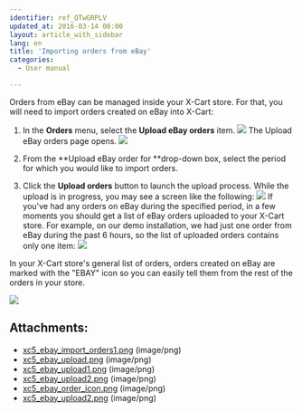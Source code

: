 ```yaml
---
identifier: ref_QTwGRPLV
updated_at: 2016-03-14 00:00
layout: article_with_sidebar
lang: en
title: 'Importing orders from eBay'
categories:
  - User manual

---
```



Orders from eBay can be managed inside your X-Cart store. For that, you will need to import orders created on eBay into X-Cart:

1.  In the **Orders** menu, select the **Upload eBay orders** item.
    ![]({{site.baseurl}}/attachments/9306779/9439198.png)
    The Upload eBay orders page opens.
    ![]({{site.baseurl}}/attachments/9306779/9439199.png)

2.  From the **Upload eBay order for **drop-down box, select the period for which you would like to import orders.
3.  Click the **Upload orders** button to launch the upload process.
    While the upload is in progress, you may see a screen like the following:
    ![]({{site.baseurl}}/attachments/9306779/9439200.png)
    If you've had any orders on eBay during the specified period, in a few moments you should get a list of eBay orders uploaded to your X-Cart store. For example, on our demo installation, we had just one order from eBay during the past 6 hours, so the list of uploaded orders contains only one item:
    ![]({{site.baseurl}}/attachments/9306779/9439201.png)

In your X-Cart store's general list of orders, orders created on eBay are marked with the "EBAY" icon so you can easily tell them from the rest of the orders in your store.

![]({{site.baseurl}}/attachments/9306779/9439202.png)

## Attachments:

* [xc5_ebay_import_orders1.png]({{site.baseurl}}/attachments/9306779/9439198.png) (image/png)
* [xc5_ebay_upload.png]({{site.baseurl}}/attachments/9306779/9439199.png) (image/png)
* [xc5_ebay_upload1.png]({{site.baseurl}}/attachments/9306779/9439200.png) (image/png)
* [xc5_ebay_upload2.png]({{site.baseurl}}/attachments/9306779/9439203.png) (image/png)
* [xc5_ebay_order_icon.png]({{site.baseurl}}/attachments/9306779/9439202.png) (image/png)
* [xc5_ebay_upload2.png]({{site.baseurl}}/attachments/9306779/9439201.png) (image/png)